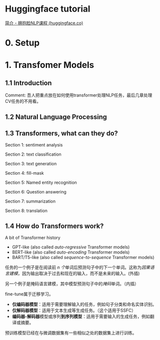 # Huggingface tutorial

[简介 - 拥抱脸NLP课程 (huggingface.co)](https://huggingface.co/learn/nlp-course/chapter0/1?fw=pt)

# 0. Setup

# 1. Transfomer Models

## 1.1 Introduction

Comment: 吾人把重点放在如何使用transformer处理NLP任务，最后几章处理CV任务的不用看。

## 1.2 Natural Language Processing

## 1.3 Transformers, what can they do?

Section 1: sentiment analysis

Section 2: text classification

Section 3: text generation

Section 4: fill-mask

Section 5: Named entity recognition

Section 6: Question answering

Section 7: summarization

Section 8: translation

## 1.4 How do Transformers work?

A bit of Transformer history

- GPT-like (also called *auto-regressive* Transformer models)
- BERT-like (also called *auto-encoding* Transformer models)
- BART/T5-like (also called *sequence-to-sequence* Transformer models)

任务的一个例子是在阅读前 *n 个*单词后预测句子中的下一个单词。这称为*因果语言建模*，因为输出取决于过去和现在的输入，而不是未来的输入。(外插)

另一个例子是掩码语言建模，其中模型预测句子中的*掩码*单词。（内插）

fine-tune属于迁移学习。

- **仅编码器模型**：适用于需要理解输入的任务，例如句子分类和命名实体识别。
- **仅解码器模型**：适用于文本生成等生成任务。（这个适用于SSFC）
- **编码器-解码器**模型或序列**到序列模型**：适用于需要输入的生成任务，例如翻译或摘要。

预训练模型已经在与微调数据集有一些相似之处的数据集上进行训练。